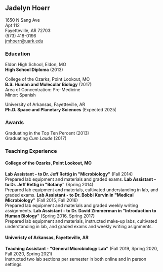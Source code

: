 ## Jadelyn Hoerr
1650 N Sang Ave  
Apt 112  
Fayetteville, AR 72703  
(573) 418-0196  
jmhoerr@uark.edu

### Education

Eldon High School, Eldon, MO  
**High School Diploma** (2013)

College of the Ozarks, Point Lookout, MO  
**B.S. Human and Molecular Biology** (2017)  
Area of Concentration: Pre-Medicine  
Minor: Spanish

University of Arkansas, Fayetteville, AR  
**Ph.D. Space and Planetary Sciences** (Expected 2025)

### Awards
Graduating in the Top Ten Percent (2013)  
Graduating _Cum Laude_ (2017)

### Teaching Experience

#### College of the Ozarks, Point Lookout, MO  
**Lab Assistant - to Dr. Jeff Rettig in "Microbiology"** (Fall 2014)  
Prepared lab equipment and materials and graded exams.
**Lab Assistant - to Dr. Jeff Rettig in "Botany"** (Spring 2014)  
Prepared lab equipment and materials, cultivated understanding in lab, and graded exams. 
**Lab Assistant - to Dr. Bobbi Kervin in "Medical Microbiology"** (Fall 2015, Fall 2016)  
Prepared lab equipment and materials and graded weekly writing assignments.
**Lab Assistant - to Dr. David Zimmerman in "Introduction to Human Biology"** (Spring 2016, Spring 2017)  
Prepared lab equipment and materials, instructed make-up labs, cultivated understanding in lab, and graded exams and weekly writing asignments. 

#### Univeristy of Arkansas, Fayetteville, AR  
**Teaching Assistant - "General Microbiology Lab"** (Fall 2019, Spring 2020, Fall 2020, Spring 2021)  
Instructed two lab sections per semester in both online and in person settings. 
